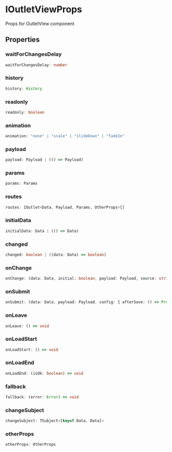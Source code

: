 # IOutletViewProps

Props for OutletView component

## Properties

### waitForChangesDelay

```ts
waitForChangesDelay: number
```

### history

```ts
history: History
```

### readonly

```ts
readonly: boolean
```

### animation

```ts
animation: "none" | "scale" | "slideDown" | "fadeIn"
```

### payload

```ts
payload: Payload | (() => Payload)
```

### params

```ts
params: Params
```

### routes

```ts
routes: IOutlet<Data, Payload, Params, OtherProps>[]
```

### initialData

```ts
initialData: Data | (() => Data)
```

### changed

```ts
changed: boolean | ((data: Data) => boolean)
```

### onChange

```ts
onChange: (data: Data, initial: boolean, payload: Payload, source: string) => void
```

### onSubmit

```ts
onSubmit: (data: Data, payload: Payload, config: { afterSave: () => Promise<void>; }) => boolean | Promise<boolean>
```

### onLeave

```ts
onLeave: () => void
```

### onLoadStart

```ts
onLoadStart: () => void
```

### onLoadEnd

```ts
onLoadEnd: (isOk: boolean) => void
```

### fallback

```ts
fallback: (error: Error) => void
```

### changeSubject

```ts
changeSubject: TSubject<[keyof Data, Data]>
```

### otherProps

```ts
otherProps: OtherProps
```
